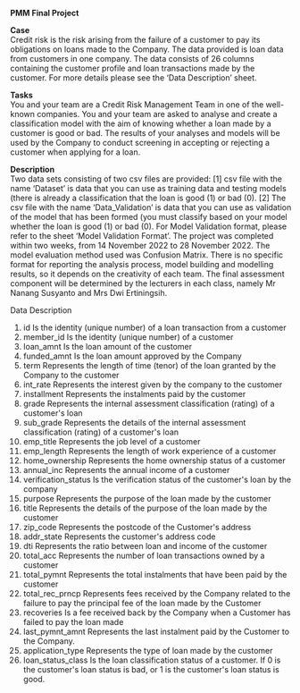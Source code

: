 **PMM Final Project**

**Case**\
Credit risk is the risk arising from the failure of a customer to pay its obligations on loans made to the Company.
The data provided is loan data from customers in one company.
The data consists of 26 columns containing the customer profile and loan transactions made by the customer.
For more details please see the ‘Data Description’ sheet.

**Tasks**\
You and your team are a Credit Risk Management Team in one of the well-known companies.
You and your team are asked to analyse and create a classification model with the aim of knowing whether a loan made by a customer is good or bad.
The results of your analyses and models will be used by the Company to conduct screening in accepting or rejecting a customer when applying for a loan.

**Description**\
Two data sets consisting of two csv files are provided:
[1] csv file with the name ‘Dataset’ is data that you can use as training data and testing models (there is already a classification that the loan is good (1) or bad (0).
[2] The csv file with the name ‘Data_Validation’ is data that you can use as validation of the model that has been formed (you must classify based on your model whether the loan is good (1) or bad (0).
For Model Validation format, please refer to the sheet ‘Model Validation Format’.
The project was completed within two weeks, from 14 November 2022 to 28 November 2022.
The model evaluation method used was Confusion Matrix.
There is no specific format for reporting the analysis process, model building and modelling results, so it depends on the creativity of each team.
The final assessment component will be determined by the lecturers in each class, namely Mr Nanang Susyanto and Mrs Dwi Ertiningsih.

Data Description
1. id Is the identity (unique number) of a loan transaction from a customer
2. member_id Is the identity (unique number) of a customer
3. loan_amnt Is the loan amount of the customer
4. funded_amnt Is the loan amount approved by the Company
5. term Represents the length of time (tenor) of the loan granted by the Company to the customer
6. int_rate Represents the interest given by the company to the customer
7. installment Represents the instalments paid by the customer
8. grade Represents the internal assessment classification (rating) of a customer's loan
9. sub_grade Represents the details of the internal assessment classification (rating) of a customer's loan
10. emp_title Represents the job level of a customer
11. emp_length Represents the length of work experience of a customer
12. home_ownership Represents the home ownership status of a customer
13. annual_inc Represents the annual income of a customer
14. verification_status Is the verification status of the customer's loan by the company
15. purpose Represents the purpose of the loan made by the customer
16. title Represents the details of the purpose of the loan made by the customer
17. zip_code Represents the postcode of the Customer's address
18. addr_state Represents the customer's address code
19. dti Represents the ratio between loan and income of the customer
20. total_acc Represents the number of loan transactions owned by a customer
21. total_pymnt Represents the total instalments that have been paid by the customer
22. total_rec_prncp Represents fees received by the Company related to the failure to pay the principal fee of the loan made by the Customer
23. recoveries Is a fee received back by the Company when a Customer has failed to pay the loan made
24. last_pymnt_amnt Represents the last instalment paid by the Customer to the Company.
25. application_type Represents the type of loan made by the customer
26. loan_status_class Is the loan classification status of a customer. If 0 is the customer's loan status is bad, or 1 is the customer's loan status is good.
